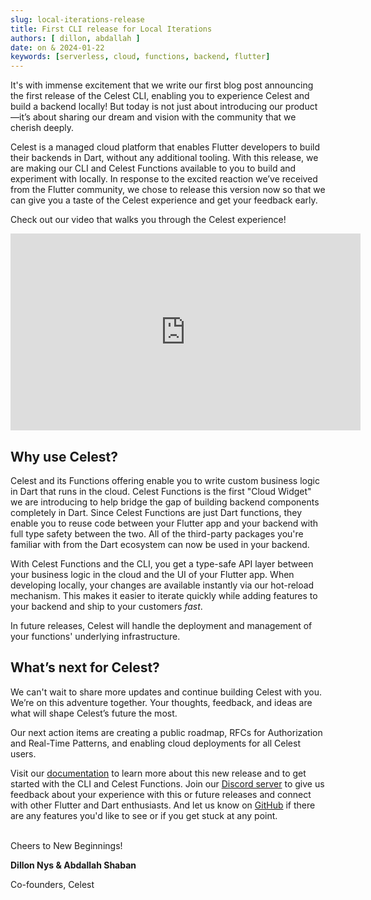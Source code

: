 ```yaml
---
slug: local-iterations-release
title: First CLI release for Local Iterations
authors: [ dillon, abdallah ]
date: on & 2024-01-22
keywords: [serverless, cloud, functions, backend, flutter]
---
```


It's with immense excitement that we write our first blog post announcing the first release of the Celest CLI, enabling you to experience Celest and build a backend locally! But today is not just about introducing our product&mdash;it’s about sharing our dream and vision with the community that we cherish deeply.

<!--truncate-->

Celest is a managed cloud platform that enables Flutter developers to build their backends in Dart, without any additional tooling. With this release, we are making our CLI and Celest Functions available to you to build and experiment with locally. In response to the excited reaction we’ve received from the Flutter community, we chose to release this version now so that we can give you a taste of the Celest experience and get your feedback early.

Check out our video that walks you through the Celest experience!

<div id="intro-video" className="video-row">
    <iframe width="560" height="315" src="https://www.youtube-nocookie.com/embed/Zm4v_8XFHh4?si=o-kvdfdtd7ScnQSs" title="Our first release! Iterate on your backend locally" frameBorder="0" allow="accelerometer; autoplay; clipboard-write; encrypted-media; gyroscope; picture-in-picture; web-share" allowFullScreen></iframe>
</div>

## Why use Celest?

Celest and its Functions offering enable you to write custom business logic in Dart that runs in the cloud. Celest Functions is the first "Cloud Widget" we are introducing to help bridge the gap of building backend components completely in Dart. Since Celest Functions are just Dart functions, they enable you to reuse code between your Flutter app and your backend with full type safety between the two. All of the third-party packages you're familiar with from the Dart ecosystem can now be used in your backend.

With Celest Functions and the CLI, you get a type-safe API layer between your business logic in the cloud and the UI of your Flutter app. When developing locally, your changes are available instantly via our hot-reload mechanism. This makes it easier to iterate quickly while adding features to your backend and ship to your customers _fast_.

In future releases, Celest will handle the deployment and management of your functions' underlying infrastructure.

## What’s next for Celest?

We can't wait to share more updates and continue building Celest with you. We’re on this adventure together. Your thoughts, feedback, and ideas are what will shape Celest’s future the most. 

Our next action items are creating a public roadmap, RFCs for Authorization and Real-Time Patterns, and enabling cloud deployments for all Celest users.

Visit our [documentation](https://celest.dev/docs) to learn more about this new release and to get started with the CLI and Celest Functions. Join our [Discord server](https://celest.dev/discord) to give us feedback about your experience with this or future releases and connect with other Flutter and Dart enthusiasts. And let us know on [GitHub](https://github.com/celest-dev/celest) if there are any features you'd like to see or if you get stuck at any point.

<div style={{ lineHeight: "0.75rem" }}>
<br />
Cheers to New Beginnings!
<br />

**Dillon Nys & Abdallah Shaban**

Co-founders, Celest
</div>